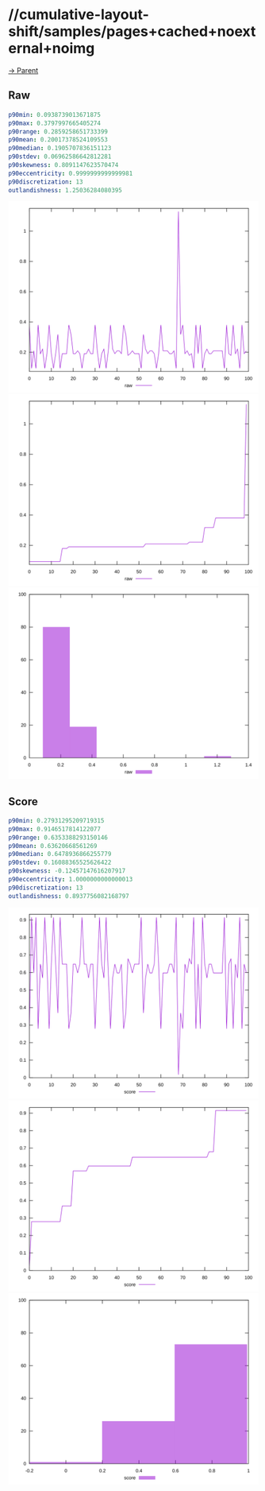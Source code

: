 
# //cumulative-layout-shift/samples/pages+cached+noexternal+noimg

[→ Parent](../..)


## Raw


```yaml
p90min: 0.0938739013671875
p90max: 0.3797997665405274
p90range: 0.2859258651733399
p90mean: 0.20017378524109553
p90median: 0.1905707836151123
p90stdev: 0.06962586642812281
p90skewness: 0.8091147623570474
p90eccentricity: 0.9999999999999981
p90discretization: 13
outlandishness: 1.25036284080395

```

![PLOT: raw-values](./raw/values.svg)![PLOT: raw-sorted](./raw/sorted.svg)![PLOT: raw-histogram](./raw/histogram.svg)
## Score


```yaml
p90min: 0.27931295209719315
p90max: 0.9146517814122077
p90range: 0.6353388293150146
p90mean: 0.63620668561269
p90median: 0.6478936866255779
p90stdev: 0.16088365525626422
p90skewness: -0.12457147616207917
p90eccentricity: 1.0000000000000013
p90discretization: 13
outlandishness: 0.8937756082168797

```

![PLOT: score-values](./score/values.svg)![PLOT: score-sorted](./score/sorted.svg)![PLOT: score-histogram](./score/histogram.svg)
